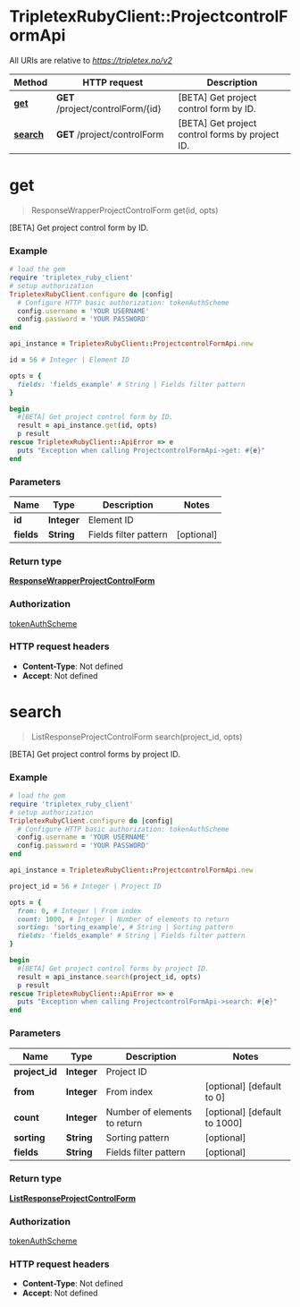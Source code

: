 # TripletexRubyClient::ProjectcontrolFormApi

All URIs are relative to *https://tripletex.no/v2*

Method | HTTP request | Description
------------- | ------------- | -------------
[**get**](ProjectcontrolFormApi.md#get) | **GET** /project/controlForm/{id} | [BETA] Get project control form by ID.
[**search**](ProjectcontrolFormApi.md#search) | **GET** /project/controlForm | [BETA] Get project control forms by project ID.


# **get**
> ResponseWrapperProjectControlForm get(id, opts)

[BETA] Get project control form by ID.



### Example
```ruby
# load the gem
require 'tripletex_ruby_client'
# setup authorization
TripletexRubyClient.configure do |config|
  # Configure HTTP basic authorization: tokenAuthScheme
  config.username = 'YOUR USERNAME'
  config.password = 'YOUR PASSWORD'
end

api_instance = TripletexRubyClient::ProjectcontrolFormApi.new

id = 56 # Integer | Element ID

opts = { 
  fields: 'fields_example' # String | Fields filter pattern
}

begin
  #[BETA] Get project control form by ID.
  result = api_instance.get(id, opts)
  p result
rescue TripletexRubyClient::ApiError => e
  puts "Exception when calling ProjectcontrolFormApi->get: #{e}"
end
```

### Parameters

Name | Type | Description  | Notes
------------- | ------------- | ------------- | -------------
 **id** | **Integer**| Element ID | 
 **fields** | **String**| Fields filter pattern | [optional] 

### Return type

[**ResponseWrapperProjectControlForm**](ResponseWrapperProjectControlForm.md)

### Authorization

[tokenAuthScheme](../README.md#tokenAuthScheme)

### HTTP request headers

 - **Content-Type**: Not defined
 - **Accept**: Not defined



# **search**
> ListResponseProjectControlForm search(project_id, opts)

[BETA] Get project control forms by project ID.



### Example
```ruby
# load the gem
require 'tripletex_ruby_client'
# setup authorization
TripletexRubyClient.configure do |config|
  # Configure HTTP basic authorization: tokenAuthScheme
  config.username = 'YOUR USERNAME'
  config.password = 'YOUR PASSWORD'
end

api_instance = TripletexRubyClient::ProjectcontrolFormApi.new

project_id = 56 # Integer | Project ID

opts = { 
  from: 0, # Integer | From index
  count: 1000, # Integer | Number of elements to return
  sorting: 'sorting_example', # String | Sorting pattern
  fields: 'fields_example' # String | Fields filter pattern
}

begin
  #[BETA] Get project control forms by project ID.
  result = api_instance.search(project_id, opts)
  p result
rescue TripletexRubyClient::ApiError => e
  puts "Exception when calling ProjectcontrolFormApi->search: #{e}"
end
```

### Parameters

Name | Type | Description  | Notes
------------- | ------------- | ------------- | -------------
 **project_id** | **Integer**| Project ID | 
 **from** | **Integer**| From index | [optional] [default to 0]
 **count** | **Integer**| Number of elements to return | [optional] [default to 1000]
 **sorting** | **String**| Sorting pattern | [optional] 
 **fields** | **String**| Fields filter pattern | [optional] 

### Return type

[**ListResponseProjectControlForm**](ListResponseProjectControlForm.md)

### Authorization

[tokenAuthScheme](../README.md#tokenAuthScheme)

### HTTP request headers

 - **Content-Type**: Not defined
 - **Accept**: Not defined



